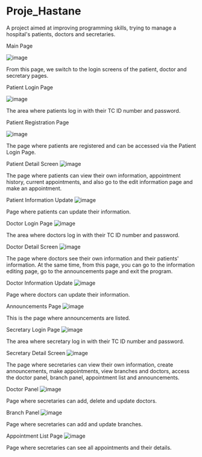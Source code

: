 # Proje_Hastane
 A project aimed at improving programming skills, trying to manage a hospital's patients, doctors and secretaries.


 Main Page 

 ![image](https://github.com/yukselagagisi/Proje_Hastane/assets/46592226/3777b52c-3270-422d-bedd-e1f388f8ee03)
 
 From this page, we switch to the login screens of the patient, doctor and secretary pages.


Patient Login Page

![image](https://github.com/yukselagagisi/Proje_Hastane/assets/46592226/0a7458c6-5bce-4c53-b999-77eaea2429ba)

The area where patients log in with their TC ID number and password.


Patient Registration Page

![image](https://github.com/yukselagagisi/Proje_Hastane/assets/46592226/aa4247ad-d13e-4e2b-941a-394e1ab9142d)

The page where patients are registered and can be accessed via the Patient Login Page.


Patient Detail Screen
![image](https://github.com/yukselagagisi/Proje_Hastane/assets/46592226/07cad8b0-e822-4496-a7a9-5a0f30236ccc)

The page where patients can view their own information, appointment history, current appointments, and also go to the edit information page and make an appointment.


Patient Information Update
![image](https://github.com/yukselagagisi/Proje_Hastane/assets/46592226/12d6acdb-56c5-45de-ba55-bf6ef7045b58)

Page where patients can update their information.


Doctor Login Page
![image](https://github.com/yukselagagisi/Proje_Hastane/assets/46592226/4d864897-cdb2-43f1-81c4-f40b834b59a1)

The area where doctors log in with their TC ID number and password.


Doctor Detail Screen
![image](https://github.com/yukselagagisi/Proje_Hastane/assets/46592226/88d52145-9ebc-48fa-a608-0e94b6d4d5a9)

The page where doctors see their own information and their patients' information. At the same time, from this page, you can go to the information editing page, go to the announcements page and exit the program.


Doctor Information Update
![image](https://github.com/yukselagagisi/Proje_Hastane/assets/46592226/a8e382a5-ee13-4651-aae3-ff28e2a3e694)

Page where doctors can update their information.


Announcements Page
![image](https://github.com/yukselagagisi/Proje_Hastane/assets/46592226/bfbc5846-865c-43e4-b5c6-3b1b8cb5b7d8)

This is the page where announcements are listed.


Secretary Login Page
![image](https://github.com/yukselagagisi/Proje_Hastane/assets/46592226/0caa5656-4615-4ff1-a7d3-1f8dc9207a69)

The area where secretary log in with their TC ID number and password.


Secretary Detail Screen
![image](https://github.com/yukselagagisi/Proje_Hastane/assets/46592226/a43c7bbb-e8be-4bb6-8ef6-e2b90a204512)

The page where secretaries can view their own information, create announcements, make appointments, view branches and doctors, access the doctor panel, branch panel, appointment list and announcements.


Doctor Panel
![image](https://github.com/yukselagagisi/Proje_Hastane/assets/46592226/472784a4-75c9-4b2c-8df2-3619a57e612c)

Page where secretaries can add, delete and update doctors.


Branch Panel
![image](https://github.com/yukselagagisi/Proje_Hastane/assets/46592226/642e0b0c-1c9b-4577-bd0e-5d0f6b8bdb7a)

Page where secretaries can add and update branches.


Appointment List Page
![image](https://github.com/yukselagagisi/Proje_Hastane/assets/46592226/a6a85e85-306c-459d-8e09-544518602374)

Page where secretaries can see all appointments and their details.














